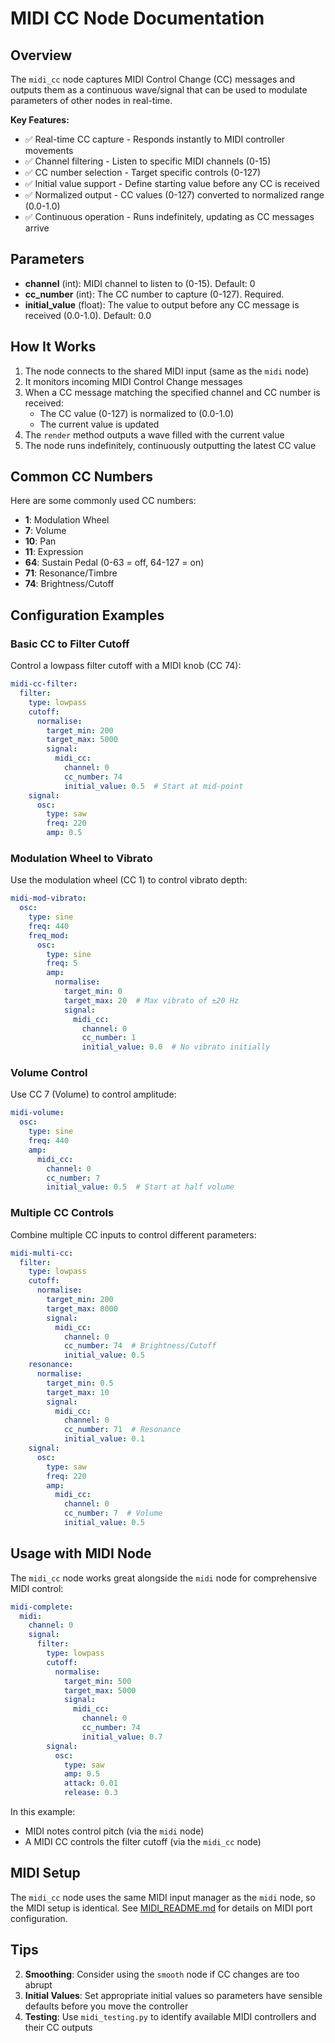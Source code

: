 # MIDI CC Node Documentation

## Overview

The `midi_cc` node captures MIDI Control Change (CC) messages and outputs them as a continuous wave/signal that can be used to modulate parameters of other nodes in real-time.

**Key Features:**
- ✅ Real-time CC capture - Responds instantly to MIDI controller movements
- ✅ Channel filtering - Listen to specific MIDI channels (0-15)
- ✅ CC number selection - Target specific controls (0-127)
- ✅ Initial value support - Define starting value before any CC is received
- ✅ Normalized output - CC values (0-127) converted to normalized range (0.0-1.0)
- ✅ Continuous operation - Runs indefinitely, updating as CC messages arrive

## Parameters

- **channel** (int): MIDI channel to listen to (0-15). Default: 0
- **cc_number** (int): The CC number to capture (0-127). Required.
- **initial_value** (float): The value to output before any CC message is received (0.0-1.0). Default: 0.0

## How It Works

1. The node connects to the shared MIDI input (same as the `midi` node)
2. It monitors incoming MIDI Control Change messages
3. When a CC message matching the specified channel and CC number is received:
   - The CC value (0-127) is normalized to (0.0-1.0)
   - The current value is updated
4. The `render` method outputs a wave filled with the current value
5. The node runs indefinitely, continuously outputting the latest CC value

## Common CC Numbers

Here are some commonly used CC numbers:
- **1**: Modulation Wheel
- **7**: Volume
- **10**: Pan
- **11**: Expression
- **64**: Sustain Pedal (0-63 = off, 64-127 = on)
- **71**: Resonance/Timbre
- **74**: Brightness/Cutoff

## Configuration Examples

### Basic CC to Filter Cutoff
Control a lowpass filter cutoff with a MIDI knob (CC 74):

```yaml
midi-cc-filter:
  filter:
    type: lowpass
    cutoff:
      normalise:
        target_min: 200
        target_max: 5000
        signal:
          midi_cc:
            channel: 0
            cc_number: 74
            initial_value: 0.5  # Start at mid-point
    signal:
      osc:
        type: saw
        freq: 220
        amp: 0.5
```

### Modulation Wheel to Vibrato
Use the modulation wheel (CC 1) to control vibrato depth:

```yaml
midi-mod-vibrato:
  osc:
    type: sine
    freq: 440
    freq_mod:
      osc:
        type: sine
        freq: 5
        amp:
          normalise:
            target_min: 0
            target_max: 20  # Max vibrato of ±20 Hz
            signal:
              midi_cc:
                channel: 0
                cc_number: 1
                initial_value: 0.0  # No vibrato initially
```

### Volume Control
Use CC 7 (Volume) to control amplitude:

```yaml
midi-volume:
  osc:
    type: sine
    freq: 440
    amp:
      midi_cc:
        channel: 0
        cc_number: 7
        initial_value: 0.5  # Start at half volume
```

### Multiple CC Controls
Combine multiple CC inputs to control different parameters:

```yaml
midi-multi-cc:
  filter:
    type: lowpass
    cutoff:
      normalise:
        target_min: 200
        target_max: 8000
        signal:
          midi_cc:
            channel: 0
            cc_number: 74  # Brightness/Cutoff
            initial_value: 0.5
    resonance:
      normalise:
        target_min: 0.5
        target_max: 10
        signal:
          midi_cc:
            channel: 0
            cc_number: 71  # Resonance
            initial_value: 0.1
    signal:
      osc:
        type: saw
        freq: 220
        amp:
          midi_cc:
            channel: 0
            cc_number: 7  # Volume
            initial_value: 0.5
```

## Usage with MIDI Node

The `midi_cc` node works great alongside the `midi` node for comprehensive MIDI control:

```yaml
midi-complete:
  midi:
    channel: 0
    signal:
      filter:
        type: lowpass
        cutoff:
          normalise:
            target_min: 500
            target_max: 5000
            signal:
              midi_cc:
                channel: 0
                cc_number: 74
                initial_value: 0.7
        signal:
          osc:
            type: saw
            amp: 0.5
            attack: 0.01
            release: 0.3
```

In this example:
- MIDI notes control pitch (via the `midi` node)
- A MIDI CC controls the filter cutoff (via the `midi_cc` node)

## MIDI Setup

The `midi_cc` node uses the same MIDI input manager as the `midi` node, so the MIDI setup is identical. See [MIDI_README.md](MIDI_README.md) for details on MIDI port configuration.

## Tips

2. **Smoothing**: Consider using the `smooth` node if CC changes are too abrupt
3. **Initial Values**: Set appropriate initial values so parameters have sensible defaults before you move the controller
4. **Testing**: Use `midi_testing.py` to identify available MIDI controllers and their CC outputs

